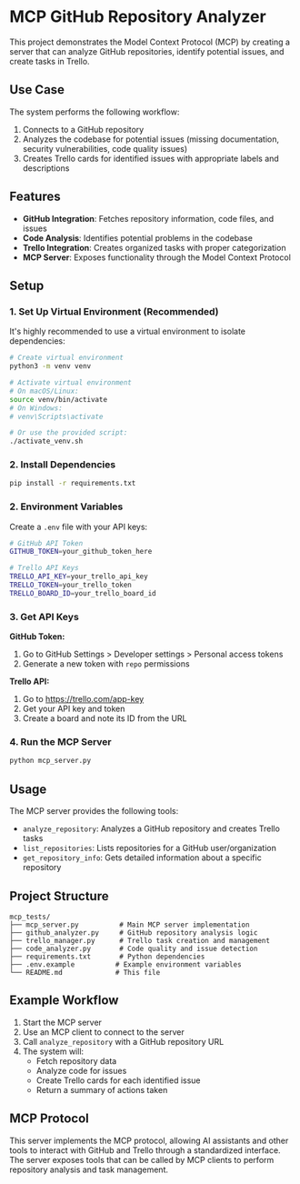 # MCP GitHub Repository Analyzer

This project demonstrates the Model Context Protocol (MCP) by creating a server that can analyze GitHub repositories, identify potential issues, and create tasks in Trello.

## Use Case

The system performs the following workflow:
1. Connects to a GitHub repository
2. Analyzes the codebase for potential issues (missing documentation, security vulnerabilities, code quality issues)
3. Creates Trello cards for identified issues with appropriate labels and descriptions

## Features

- **GitHub Integration**: Fetches repository information, code files, and issues
- **Code Analysis**: Identifies potential problems in the codebase
- **Trello Integration**: Creates organized tasks with proper categorization
- **MCP Server**: Exposes functionality through the Model Context Protocol

## Setup

### 1. Set Up Virtual Environment (Recommended)

It's highly recommended to use a virtual environment to isolate dependencies:

```bash
# Create virtual environment
python3 -m venv venv

# Activate virtual environment
# On macOS/Linux:
source venv/bin/activate
# On Windows:
# venv\Scripts\activate

# Or use the provided script:
./activate_venv.sh
```

### 2. Install Dependencies

```bash
pip install -r requirements.txt
```

### 2. Environment Variables

Create a `.env` file with your API keys:

```bash
# GitHub API Token
GITHUB_TOKEN=your_github_token_here

# Trello API Keys
TRELLO_API_KEY=your_trello_api_key
TRELLO_TOKEN=your_trello_token
TRELLO_BOARD_ID=your_trello_board_id
```

### 3. Get API Keys

**GitHub Token:**
1. Go to GitHub Settings > Developer settings > Personal access tokens
2. Generate a new token with `repo` permissions

**Trello API:**
1. Go to https://trello.com/app-key
2. Get your API key and token
3. Create a board and note its ID from the URL

### 4. Run the MCP Server

```bash
python mcp_server.py
```

## Usage

The MCP server provides the following tools:

- `analyze_repository`: Analyzes a GitHub repository and creates Trello tasks
- `list_repositories`: Lists repositories for a GitHub user/organization
- `get_repository_info`: Gets detailed information about a specific repository

## Project Structure

```
mcp_tests/
├── mcp_server.py          # Main MCP server implementation
├── github_analyzer.py     # GitHub repository analysis logic
├── trello_manager.py      # Trello task creation and management
├── code_analyzer.py       # Code quality and issue detection
├── requirements.txt       # Python dependencies
├── .env.example          # Example environment variables
└── README.md             # This file
```

## Example Workflow

1. Start the MCP server
2. Use an MCP client to connect to the server
3. Call `analyze_repository` with a GitHub repository URL
4. The system will:
   - Fetch repository data
   - Analyze code for issues
   - Create Trello cards for each identified issue
   - Return a summary of actions taken

## MCP Protocol

This server implements the MCP protocol, allowing AI assistants and other tools to interact with GitHub and Trello through a standardized interface. The server exposes tools that can be called by MCP clients to perform repository analysis and task management. 